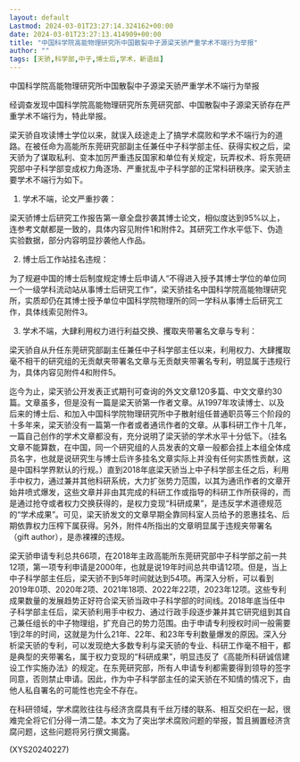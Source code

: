 ```yaml
---
layout: default
Lastmod: 2024-03-01T23:27:14.324162+00:00
date: 2024-03-01T23:27:13.414909+00:00
title: "中国科学院高能物理研究所中国散裂中子源梁天骄严重学术不端行为举报"
author: ""
tags: [天骄,科学部,中子,博士后,学术，新语丝]
---
```


中国科学院高能物理研究所中国散裂中子源梁天骄严重学术不端行为举报

经调查发现中国科学院高能物理研究所东莞研究部、中国散裂中子源梁天骄存在严重学术不端行为，特此举报。

梁天骄自攻读博士学位以来，就误入歧途走上了搞学术腐败和学术不端行为的道路。在被任命为高能所东莞研究部副主任兼任中子科学部主任、获得实权之后，梁天骄为了谋取私利、变本加厉严重违反国家和单位有关规定，玩弄权术、将东莞研究部中子科学部变成权力角逐场、严重扰乱中子科学部的正常科研秩序。梁天骄主要学术不端行为如下。

1. 学术不端，论文严重抄袭：

梁天骄博士后研究工作报告第一章全盘抄袭其博士论文，相似度达到95%以上，连参考文献都是一致的，具体内容见附件1和附件2。其研究工作水平低下、伪造实验数据，部分内容明显抄袭他人作品。

2. 博士后工作站挂名违规：

为了规避中国的博士后制度规定博士后申请人“不得进入授予其博士学位的单位同一个一级学科流动站从事博士后研究工作”，梁天骄挂名中国科学院高能物理研究所，实质却仍在其博士授予单位中国科学院物理所的同一学科从事博士后研究工作，具体线索见附件3。

3. 学术不端，大肆利用权力进行利益交换、攫取夹带署名文章与专利：

梁天骄自从升任东莞研究部副主任兼任中子科学部主任以来，利用权力、大肆攫取毫不相干的研究组的无贡献夹带署名文章与无贡献夹带署名专利，明显属于违规行为，具体内容见附件4和附件5。

迄今为止，梁天骄公开发表正式期刊可查询的外文文章120多篇、中文文章约30篇。文章虽多，但是没有一篇是梁天骄第一作者文章。从1997年攻读博士、以及后来的博士后、和加入中国科学院物理研究所中子散射组任普通职员等三个阶段的十多年来，梁天骄没有一篇第一作者或者通讯作者的文章。从事科研工作十几年，一篇自己创作的学术文章都没有，充分说明了梁天骄的学术水平十分低下。（挂名文章不能算数，在中国，同一个研究组的人员发表的文章一般都会挂上本组全体成员名字，也就是说研究生与博士后许多挂名文章实际上并没有任何实质性贡献，这是中国科学界默认的行规。）直到2018年底梁天骄当上中子科学部主任之后，利用手中权力，通过兼并其他科研系统，大力扩张势力范围，以其为通讯作者的文章开始井喷式爆发，这些文章并非由其完成的科研工作或指导的科研工作所获得的，而是通过抢夺或者权力交换获得的，是权力变现“科研成果”，是违反学术道德规范的“学术成果”。可见，梁天骄发文的文章早期全靠同科室人员给予的恩惠挂名、后期依靠权力压榨下属获得。另外，附件4所指出的文章明显属于违规夹带署名（gift author），是赤裸裸的违规。

梁天骄申请专利总共66项，在2018年主政高能所东莞研究部中子科学部之前一共12项，第一项专利申请是2000年，也就是说19年时间总共申请12项。但是，当上中子科学部主任后，梁天骄不到5年时间就达到54项。再深入分析，可以看到2019年0项、2020年2项、2021年18项、2022年22项，2023年12项。这些专利成果数量的发展趋势正好符合梁天骄当政中子科学部的时间线。2018年底当任中子科学部主任后，梁天骄利用手中权力、通过行政手段逐步兼并其它研究组到其自己兼任组长的中子物理组，扩充自己的势力范围。由于申请专利授权时间一般需要1到2年的时间，这就是为什么21年、22年、和23年专利数量爆发的原因。深入分析梁天骄的专利，可以发现绝大多数专利与梁天骄的专业、科研工作毫不相干，都是典型的夹带署名，属于权力变现的“科研成果”，明显违反了《高能所科研诚信建设工作实施办法》的规定。在东莞研究部，所有人申请专利都需要得到领导的签字同意，否则禁止申请。因此，作为中子科学部主任的梁天骄在不知情的情况下，由他人私自署名的可能性也完全不存在。

在科研领域，学术腐败往往与经济贪腐具有千丝万缕的联系、相互交织在一起，很难完全将它们分得一清二楚。本文为了突出学术腐败问题的举报，暂且搁置经济贪腐问题，这些问题将另行撰文揭露。

(XYS20240227)

